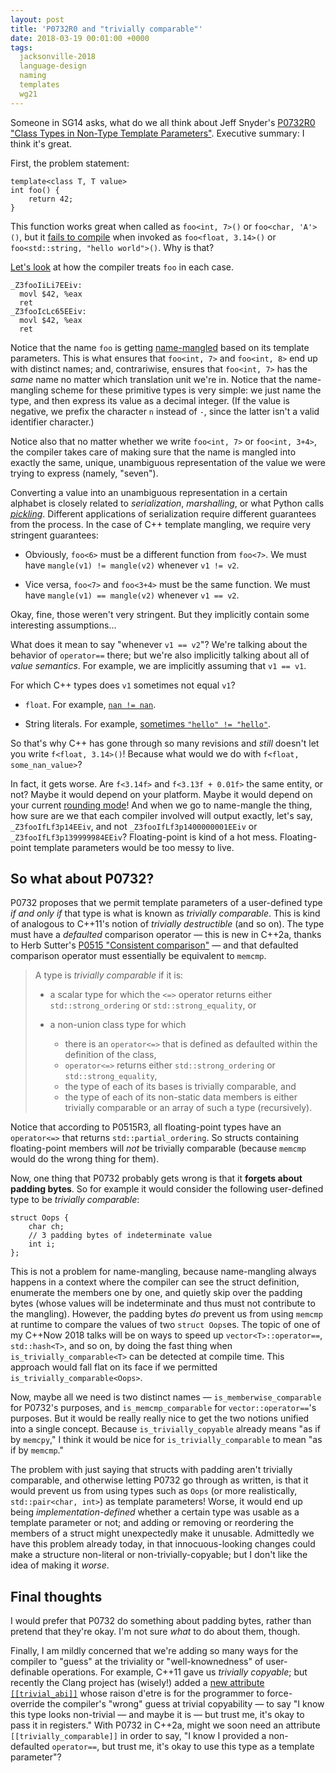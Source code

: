 ```yaml
---
layout: post
title: 'P0732R0 and "trivially comparable"'
date: 2018-03-19 00:01:00 +0000
tags:
  jacksonville-2018
  language-design
  naming
  templates
  wg21
---
```


Someone in SG14 asks, what do we all think about Jeff Snyder's
[P0732R0 "Class Types in Non-Type Template Parameters"](http://www.open-std.org/jtc1/sc22/wg21/docs/papers/2018/p0732r0.pdf).
Executive summary: I think it's great.

First, the problem statement:

    template<class T, T value>
    int foo() {
        return 42;
    }

This function works great when called as `foo<int, 7>()` or `foo<char, 'A'>()`, but it
[fails to compile](https://wandbox.org/permlink/80fHbyBLCuYgwocJ)
when invoked as `foo<float, 3.14>()` or `foo<std::string, "hello world">()`. Why is that?

[Let's look](https://godbolt.org/g/UKtPrJ) at how the compiler treats `foo` in each case.

    _Z3fooIiLi7EEiv:
      movl $42, %eax
      ret
    _Z3fooIcLc65EEiv:
      movl $42, %eax
      ret

Notice that the name `foo` is getting [name-mangled](https://en.wikipedia.org/wiki/Name_mangling)
based on its template parameters. This is what ensures that `foo<int, 7>` and `foo<int, 8>` end up
with distinct names; and, contrariwise, ensures that `foo<int, 7>` has the _same_ name no matter which
translation unit we're in. Notice that the name-mangling scheme for these primitive types is very
simple: we just name the type, and then express its value as a decimal integer. (If the value is
negative, we prefix the character `n` instead of `-`, since the latter isn't a valid identifier
character.)

Notice also that no matter whether we write `foo<int, 7>` or `foo<int, 3+4>`, the compiler takes care
of making sure that the name is mangled into exactly the same, unique, unambiguous representation
of the value we were trying to express (namely, "seven").

Converting a value into an unambiguous representation in a certain alphabet is closely related to
_serialization_, _marshalling_, or what Python calls [_pickling_](https://docs.python.org/2/library/pickle.html).
Different applications of serialization require different guarantees from the process. In the case
of C++ template mangling, we require very stringent guarantees:

* Obviously, `foo<6>` must be a different function from `foo<7>`.
  We must have `mangle(v1) != mangle(v2)` whenever `v1 != v2`.

* Vice versa, `foo<7>` and `foo<3+4>` must be the same function.
  We must have `mangle(v1) == mangle(v2)` whenever `v1 == v2`.

Okay, fine, those weren't very stringent. But they implicitly contain some interesting assumptions...

What does it mean to say "whenever `v1 == v2`"? We're talking about the behavior of `operator==` there;
but we're also implicitly talking about all of _value semantics_. For example, we are implicitly assuming
that `v1 == v1`.

For which C++ types does `v1` sometimes not equal `v1`?

* `float`. For example, [`nan != nan`](https://wandbox.org/permlink/llWvi1WX34qXTu6H).

* String literals. For example, [sometimes `"hello" != "hello"`](https://wandbox.org/permlink/R4mKfXqYy4EYK0zJ).

So that's why C++ has gone through so many revisions and _still_ doesn't let you write
`f<float, 3.14>()`! Because what would we do with `f<float, some_nan_value>`?

In fact, it gets worse. Are `f<3.14f>` and `f<3.13f + 0.01f>` the same entity, or not? Maybe it
would depend on your platform. Maybe it would depend on your current
[rounding mode](http://en.cppreference.com/w/cpp/numeric/fenv)! And when we go to name-mangle the
thing, how sure are we that each compiler involved will output exactly, let's say, `_Z3fooIfLf3p14EEiv`,
and not `_Z3fooIfLf3p1400000001EEiv` or `_Z3fooIfLf3p139999984EEiv`? Floating-point is kind of a hot mess.
Floating-point template parameters would be too messy to live.


So what about P0732?
--------------------

P0732 proposes that we permit template parameters of a user-defined type *if and only if* that type
is what is known as _trivially comparable_. This is kind of analogous to C++11's notion of
_trivially destructible_ (and so on). The type must have a _defaulted_ comparison operator —
this is new in C++2a, thanks to Herb Sutter's
[P0515 "Consistent comparison"](http://www.open-std.org/jtc1/sc22/wg21/docs/papers/2017/p0515r3.pdf) —
and that defaulted comparison operator must essentially be equivalent to `memcmp`.

> A type is _trivially comparable_ if it is:
>
> * a scalar type for which the `<=>` operator returns either `std::strong_ordering` or `std::strong_equality`, or
>
> * a non-union class type for which
>     - there is an `operator<=>` that is defined as defaulted within the definition of the class,
>     - `operator<=>` returns either `std::strong_ordering` or `std::strong_equality`,
>     - the type of each of its bases is trivially comparable, and
>     - the type of each of its non-static data members is either trivially comparable or an array of such a type (recursively).

Notice that according to P0515R3, all floating-point types have an `operator<=>` that returns
`std::partial_ordering`. So structs containing floating-point members will *not* be trivially comparable
(because `memcmp` would do the wrong thing for them).

Now, one thing that P0732 probably gets wrong is that it **forgets about padding bytes**. So for example
it would consider the following user-defined type to be _trivially comparable_:

    struct Oops {
        char ch;
        // 3 padding bytes of indeterminate value
        int i;
    };

This is not a problem for name-mangling, because name-mangling always happens in a context where the
compiler can see the struct definition, enumerate the members one by one, and quietly skip over the
padding bytes (whose values will be indeterminate and thus must not contribute to the mangling).
However, the padding bytes *do* prevent us from using `memcmp` at runtime to compare the values of
two `struct Oops`es. The topic of one of my C++Now 2018 talks will be on ways to speed up
`vector<T>::operator==`, `std::hash<T>`, and so on, by doing the fast thing when
`is_trivially_comparable<T>` can be detected at compile time. This approach would fall flat on its
face if we permitted `is_trivially_comparable<Oops>`.

Now, maybe all we need is two distinct names — `is_memberwise_comparable` for P0732's purposes, and
`is_memcmp_comparable` for `vector::operator==`'s purposes. But it would be really really nice to
get the two notions unified into a single concept. Because `is_trivially_copyable`
already means "as if by `memcpy`," I think it would be nice for `is_trivially_comparable` to mean
"as if by `memcmp`."

The problem with just saying that structs with padding aren't trivially comparable, and otherwise
letting P0732 go through as written, is that it would prevent us from using types such as `Oops`
(or more realistically, `std::pair<char, int>`) as template parameters!  Worse, it would end up
being *implementation-defined* whether a certain type was usable as a template parameter or not;
and adding or removing or reordering the members of a struct might unexpectedly make it unusable.
Admittedly we have this problem already today, in that innocuous-looking changes could make a
structure non-literal or non-trivially-copyable; but I don't like the idea of making it *worse*.


Final thoughts
--------------

I would prefer that P0732 do something about padding bytes, rather than pretend that they're
okay. I'm not sure _what_ to do about them, though.

Finally, I am mildly concerned that we're adding so many ways for the compiler to "guess" at the
triviality or "well-knownedness" of user-definable operations. For example, C++11 gave us
_trivially copyable_; but recently the Clang project has (wisely!) added a
[new attribute `[[trivial_abi]]`](https://reviews.llvm.org/D41039)
whose raison d'etre is for the programmer to force-override the compiler's "wrong" guess at
trivial copyability — to say "I know this type looks non-trivial — and maybe it is — but trust me,
it's okay to pass it in registers." With P0732 in C++2a, might we soon need an attribute
`[[trivially_comparable]]` in order to say, "I know I provided a non-defaulted `operator==`,
but trust me, it's okay to use this type as a template parameter"?
